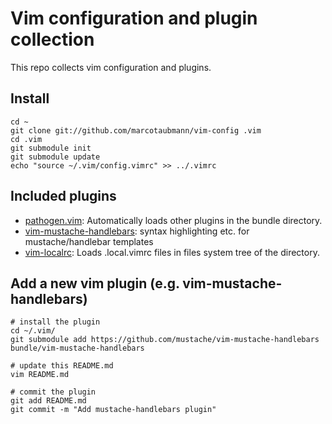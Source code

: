 Vim configuration and plugin collection
=======================================

This repo collects vim configuration and plugins.

Install
-------
    cd ~
    git clone git://github.com/marcotaubmann/vim-config .vim
    cd .vim
    git submodule init
    git submodule update
    echo "source ~/.vim/config.vimrc" >> ../.vimrc

Included plugins
----------------
* [pathogen.vim](https://github.com/tpope/vim-pathogen): Automatically loads other plugins in the bundle directory.
* [vim-mustache-handlebars](https://github.com/mustache/vim-mustache-handlebars): syntax highlighting etc. for mustache/handlebar templates
* [vim-localrc](https://github.com/thinca/vim-localrc): Loads .local.vimrc files in files system tree of the directory.


Add a new vim plugin (e.g. vim-mustache-handlebars)
--------------------
    # install the plugin
    cd ~/.vim/
    git submodule add https://github.com/mustache/vim-mustache-handlebars bundle/vim-mustache-handlebars
    
    # update this README.md
    vim README.md
    
    # commit the plugin
    git add README.md
    git commit -m "Add mustache-handlebars plugin"
